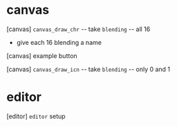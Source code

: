 # canvas

[canvas] `canvas_draw_chr` -- take `blending` -- all 16

- give each 16 blending a name

[canvas] example button

[canvas] `canvas_draw_icn` -- take `blending` -- only 0 and 1

# editor

[editor] `editor` setup
